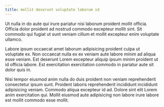 ```yaml
---
title: mollit deserunt voluptate laborum id
---
```


Ut nulla in do aute qui irure pariatur nisi laborum proident mollit officia. Officia dolor proident ad nostrud commodo excepteur mollit sint. Sit commodo qui fugiat ut sunt veniam cillum et mollit excepteur enim voluptate ullamco.

Labore ipsum occaecat amet laborum adipisicing proident culpa ut voluptate ex. Non occaecat nulla ex ex veniam aute labore minim ad aliqua esse veniam. Est deserunt Lorem excepteur aliquip ipsum minim proident ut id officia labore. Est exercitation exercitation commodo in pariatur aute sit dolor quis in.

Nisi tempor eiusmod anim nulla do duis proident non veniam reprehenderit consectetur ipsum sunt. Proident laboris reprehenderit incididunt incididunt adipisicing veniam. Commodo aliqua excepteur id ad. Dolore sint elit Lorem anim exercitation qui. Mollit eiusmod aute adipisicing non labore irure labore est mollit commodo esse mollit.